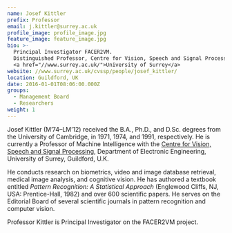 ```yaml
---
name: Josef Kittler
prefix: Professor
email: j.kittler@surrey.ac.uk
profile_image: profile_image.jpg
feature_image: feature_image.jpg
bio: >-
  Principal Investigator FACER2VM.
  Distinguished Professor, Centre for Vision, Speech and Signal Processing (CVSSP),
  <a href="//www.surrey.ac.uk/">University of Surrey</a>
website: //www.surrey.ac.uk/cvssp/people/josef_kittler/
location: Guildford, UK
date: 2016-01-01T08:06:00.000Z
groups:
  - Management Board
  - Researchers
weight: 1
---
```


Josef Kittler (M’74–LM’12) received the B.A., Ph.D., and D.Sc. degrees from the
University of Cambridge, in 1971, 1974, and 1991, respectively. He is currently
a Professor of Machine Intelligence with the [Centre for Vision, Speech and
Signal Processing][CVSSP], Department of Electronic Engineering, University of
Surrey, Guildford, U.K.

He conducts research on biometrics, video and image database retrieval, medical
image analysis, and cognitive vision. He has authored a textbook entitled
*Pattern Recognition: A Statistical Approach* (Englewood Cliffs, NJ, USA:
Prentice-Hall, 1982) and over 600 scientific papers. He serves on the Editorial
Board of several scientific journals in pattern recognition and computer vision.

Professor Kittler is Principal Investigator on the FACER2VM project.



[CVSSP]: //www.surrey.ac.uk/cvssp/
